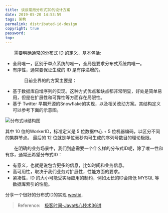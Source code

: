 ```yaml
---
title: 谈谈常用分布式ID的设计方案
date: 2019-05-20 14:53:59
tags: 架构
permalink: distributed-id-design
copyright: true
password:
top:
---
```


　　需要明确通常的分布式 ID 的定义，基本包括:
- 全局唯一，区别于单点系统的唯一，全局是要求分布式系统内唯一。
- 有序性，通常要保证生成的 ID 是有序递增的。
<!-- more -->
　　
　　目前业界的的方案主要是：
- 基于数据库自增序列的实现。这种方式优点和缺点都非常明显，好处是简单易用，但是在扩展性和可靠性等方面存在局限性。
- 基于 Twitter 早期开源的Snowflake的实现，以及相关改动方案。其结构定义可以参考下面的示意图。

![分布式id结构图](/img/ffd41494a39ef737b3c1151929c3c4ad.png)

其中 10 位的WorkerID，标准定义是 5 位数据中心 + 5 位机器编码，以区分不同的集群节点。
最后的 12 位就是单位毫秒内可生成的序列号数目的理论极限。

　　在明确的业务场景中，我们到底需要一个什么样的分布式ID呢，除了唯一性和有序，通常还希望分布式ID：
- 有意义，也就是说包含更多的信息，比如时间和业务信息。
- 高可用性，取决于我们业务对扩展性，性能方面的要求。
- 紧凑性，ID 的大小可能受实际应用的制约，例如太长的ID会降低 MYSQL 等数据库索引的性能。

分享一个很好的分布式ID的实现 [westid](https://github.com/bingoohuang/westid).

> Reference:　[极客时间-Java核心技术36讲](https://time.geekbang.org/column/intro/82)　